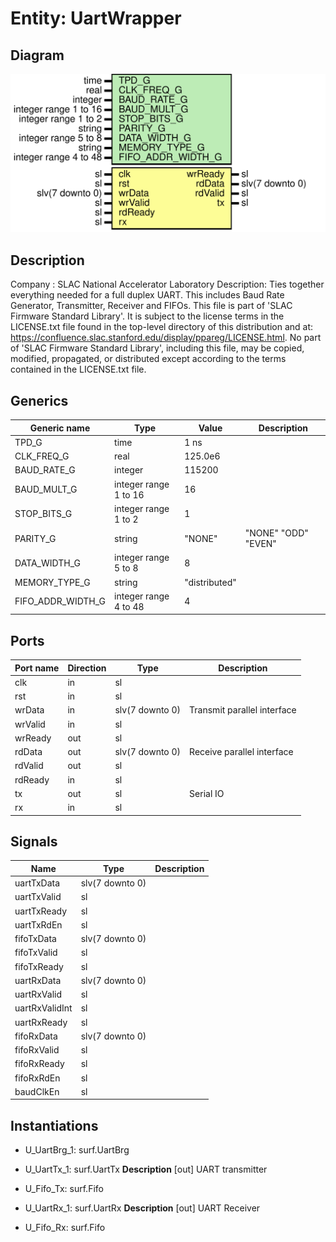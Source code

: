 # Entity: UartWrapper

## Diagram

![Diagram](UartWrapper.svg "Diagram")
## Description

Company    : SLAC National Accelerator Laboratory
Description: Ties together everything needed for a full duplex UART.
This includes Baud Rate Generator, Transmitter, Receiver and FIFOs.
This file is part of 'SLAC Firmware Standard Library'.
It is subject to the license terms in the LICENSE.txt file found in the
top-level directory of this distribution and at:
   https://confluence.slac.stanford.edu/display/ppareg/LICENSE.html.
No part of 'SLAC Firmware Standard Library', including this file,
may be copied, modified, propagated, or distributed except according to
the terms contained in the LICENSE.txt file.
## Generics

| Generic name      | Type                  | Value         | Description         |
| ----------------- | --------------------- | ------------- | ------------------- |
| TPD_G             | time                  | 1 ns          |                     |
| CLK_FREQ_G        | real                  | 125.0e6       |                     |
| BAUD_RATE_G       | integer               | 115200        |                     |
| BAUD_MULT_G       | integer range 1 to 16 | 16            |                     |
| STOP_BITS_G       | integer range 1 to 2  | 1             |                     |
| PARITY_G          | string                | "NONE"        | "NONE" "ODD" "EVEN" |
| DATA_WIDTH_G      | integer range 5 to 8  | 8             |                     |
| MEMORY_TYPE_G     | string                | "distributed" |                     |
| FIFO_ADDR_WIDTH_G | integer range 4 to 48 | 4             |                     |
## Ports

| Port name | Direction | Type            | Description                 |
| --------- | --------- | --------------- | --------------------------- |
| clk       | in        | sl              |                             |
| rst       | in        | sl              |                             |
| wrData    | in        | slv(7 downto 0) | Transmit parallel interface |
| wrValid   | in        | sl              |                             |
| wrReady   | out       | sl              |                             |
| rdData    | out       | slv(7 downto 0) | Receive parallel interface  |
| rdValid   | out       | sl              |                             |
| rdReady   | in        | sl              |                             |
| tx        | out       | sl              | Serial IO                   |
| rx        | in        | sl              |                             |
## Signals

| Name           | Type            | Description |
| -------------- | --------------- | ----------- |
| uartTxData     | slv(7 downto 0) |             |
| uartTxValid    | sl              |             |
| uartTxReady    | sl              |             |
| uartTxRdEn     | sl              |             |
| fifoTxData     | slv(7 downto 0) |             |
| fifoTxValid    | sl              |             |
| fifoTxReady    | sl              |             |
| uartRxData     | slv(7 downto 0) |             |
| uartRxValid    | sl              |             |
| uartRxValidInt | sl              |             |
| uartRxReady    | sl              |             |
| fifoRxData     | slv(7 downto 0) |             |
| fifoRxValid    | sl              |             |
| fifoRxReady    | sl              |             |
| fifoRxRdEn     | sl              |             |
| baudClkEn      | sl              |             |
## Instantiations

- U_UartBrg_1: surf.UartBrg
- U_UartTx_1: surf.UartTx
**Description**
[out]
UART transmitter

- U_Fifo_Tx: surf.Fifo
- U_UartRx_1: surf.UartRx
**Description**
[out]
UART Receiver

- U_Fifo_Rx: surf.Fifo
